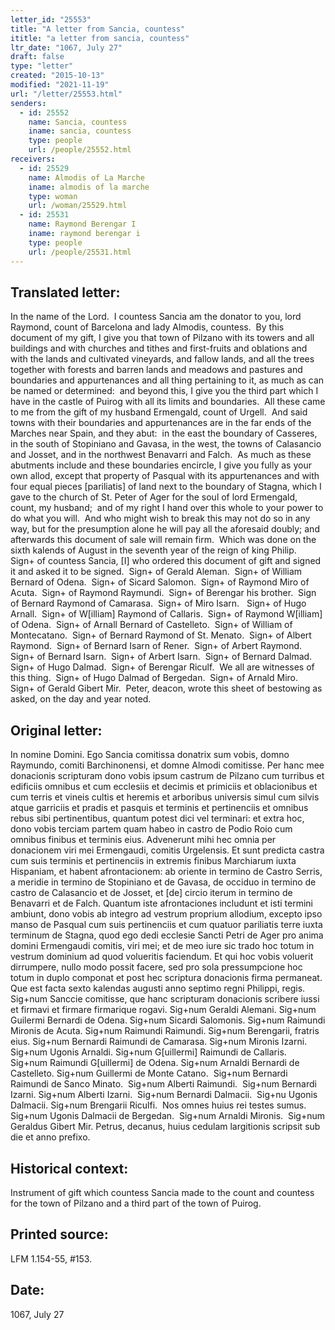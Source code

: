 ```yaml
---
letter_id: "25553"
title: "A letter from Sancia, countess"
ititle: "a letter from sancia, countess"
ltr_date: "1067, July 27"
draft: false
type: "letter"
created: "2015-10-13"
modified: "2021-11-19"
url: "/letter/25553.html"
senders:
  - id: 25552
    name: Sancia, countess
    iname: sancia, countess
    type: people
    url: /people/25552.html
receivers:
  - id: 25529
    name: Almodis of La Marche
    iname: almodis of la marche
    type: woman
    url: /woman/25529.html
  - id: 25531
    name: Raymond Berengar I
    iname: raymond berengar i
    type: people
    url: /people/25531.html
---
```

<h2> Translated letter:</h2><p>In the name of the Lord.&nbsp; I countess Sancia am the donator to you, lord Raymond, count of Barcelona and lady Almodis, countess.&nbsp; By this document of my gift, I give you that town of Pilzano with its towers and all buildings and with churches and tithes and first-fruits and oblations and with the lands and cultivated vineyards, and fallow lands, and all the trees together with forests and barren lands and meadows and pastures and boundaries and appurtenances and all thing pertaining to it, as much as can be named or determined:&nbsp; and beyond this, I give you the third part which I have in the castle of Puirog with all its limits and boundaries.&nbsp; All these came to me from the gift of my husband Ermengald, count of Urgell.&nbsp; And said towns with their boundaries and appurtenances are in the far ends of the Marches near Spain, and they abut:&nbsp; in the east the boundary of Casseres, in the south of Stopiniano and Gavasa, in the west, the towns of Calasancio and Josset, and in the northwest Benavarri and Falch.&nbsp; As much as these abutments include and these boundaries encircle, I give you fully as your own allod, except that property of Pasqual with its appurtenances and with four equal pieces [pariliatis] of land next to the boundary of Stagna, which I gave to the church of St. Peter of Ager for the soul of lord Ermengald, count, my husband;&nbsp; and of my right I hand over this whole to your power to do what you will.&nbsp; And who might wish to break this may not do so in any way, but for the presumption alone he will pay all the aforesaid doubly; and afterwards this document of sale will remain firm.&nbsp; Which was done on the sixth kalends of August in the seventh year of the reign of king Philip.&nbsp; Sign+ of countess Sancia, [I] who ordered this document of gift and signed it and asked it to be signed.&nbsp; Sign+ of Gerald Aleman.&nbsp; Sign+ of William Bernard of Odena.&nbsp; Sign+ of Sicard Salomon.&nbsp; Sign+ of Raymond Miro of Acuta.&nbsp; Sign+ of Raymond Raymundi.&nbsp; Sign+ of Berengar his brother.&nbsp; Sign of Bernard Raymond of Camarasa.&nbsp; Sign+ of Miro Isarn.&nbsp;&nbsp; Sign+ of Hugo Arnall.&nbsp; Sign+ of W[illiam] Raymond of Callaris.&nbsp; Sign+ of Raymond W[illiam] of Odena.&nbsp; Sign+ of Arnall Bernard of Castelleto.&nbsp; Sign+ of William of Montecatano.&nbsp; Sign+ of Bernard Raymond of St. Menato.&nbsp; Sign+ of Albert Raymond.&nbsp; Sign+ of Bernard Isarn of Rener.&nbsp; Sign+ of Arbert Raymond.&nbsp; Sign+ of Bernard Isarn.&nbsp; Sign+ of Arbert Isarn.&nbsp; Sign+ of Bernard Dalmad.&nbsp; Sign+ of Hugo Dalmad.&nbsp; Sign+ of Berengar Riculf. &nbsp;We all are witnesses of this thing.&nbsp; Sign+ of Hugo Dalmad of Bergedan.&nbsp; Sign+ of Arnald Miro.&nbsp; Sign+ of Gerald Gibert Mir.&nbsp; Peter, deacon, wrote this sheet of bestowing as asked, on the day and year noted.</p><h2 class="mt-4"> Original letter:</h2><p>In nomine Domini. Ego Sancia comitissa donatrix sum vobis, domno Raymundo, comiti Barchinonensi, et domne Almodi comitisse. Per hanc mee donacionis scripturam dono vobis ipsum castrum de Pilzano cum turribus et edificiis omnibus et cum ecclesiis et decimis et primiciis et oblacionibus et cum terris et vineis cultis et heremis et arboribus universis simul cum silvis atque garriciis et pradis et pasquis et terminis et pertinenciis et omnibus rebus sibi pertinentibus, quantum potest dici vel terminari: et extra hoc, dono vobis terciam partem quam habeo in castro de Podio Roio cum omnibus finibus et terminis eius. Advenerunt mihi hec omnia per donacionem viri mei Ermengaudi, comitis Urgelensis. Et sunt predicta castra cum suis terminis et pertinenciis in extremis finibus Marchiarum iuxta Hispaniam, et habent afrontacionem: ab oriente in termino de Castro Serris, a meridie in termino de Stopiniano et de Gavasa, de occiduo in termino de castro de Calasancio et de Josset, et [de] circio iterum in termino de Benavarri et de Falch. Quantum iste afrontaciones includunt et isti termini ambiunt, dono vobis ab integro ad vestrum proprium allodium, excepto ipso manso de Pasqual cum suis pertinenciis et cum quatuor pariliatis terre iuxta terminum de Stagna, quod ego dedi ecclesie Sancti Petri de Ager pro anima domini Ermengaudi comitis, viri mei; et de meo iure sic trado hoc totum in vestrum dominium ad quod volueritis faciendum. Et qui hoc vobis voluerit dirrumpere, nullo modo possit facere, sed pro sola pressumpcione hoc totum in duplo componat et post hec scriptura donacionis firma permaneat. Que est facta sexto kalendas augusti anno septimo regni Philippi, regis. Sig+num Sanccie comitisse, que hanc scripturam donacionis scribere iussi et firmavi et firmare firmarique rogavi. Sig+num Geraldi Alemani. Sig+num Guilermi Bernardi de Odena. Sig+num Sicardi Salomonis. Sig+num Raimundi Mironis de Acuta. Sig+num Raimundi Raimundi. Sig+num Berengarii, fratris eius. Sig+num Bernardi Raimundi de Camarasa. Sig+num Mironis Izarni. Sig+num Ugonis Arnaldi. Sig+num G[uillermi] Raimundi de Callaris. Sig+num Raimundi G[uillermi] de Odena. Sig+num Arnaldi Bernardi de Castelleto. Sig+num Guillermi de Monte Catano.&nbsp; Sig+num Bernardi Raimundi de Sanco Minato.&nbsp; Sig+num Alberti Raimundi.&nbsp; Sig+num Bernardi Izarni. Sig+num Alberti Izarni.&nbsp; Sig+num Bernardi Dalmacii.&nbsp; Sig+nu Ugonis Dalmacii. Sig+num Brengarii Riculfi.&nbsp; Nos omnes huius rei testes sumus.&nbsp; Sig+num Ugonis Dalmacii de Bergedan.&nbsp; Sig+num Arnaldi Mironis.&nbsp; Sig+num Geraldus Gibert Mir. Petrus, decanus, huius cedulam largitionis scripsit sub die et anno prefixo.</p><h2 class="mt-4"> Historical context:</h2><p>Instrument of gift which countess Sancia made to the count and countess for the town of Pilzano and a third part of the town of Puirog.</p><h2 class="mt-4"> Printed source:</h2><p>LFM 1.154-55, #153.</p><h2 class="mt-4"> Date:</h2>1067, July 27